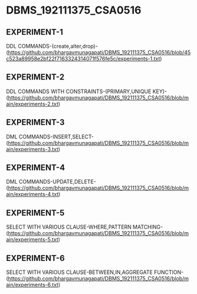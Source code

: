 # DBMS_192111375_CSA0516
## EXPERIMENT-1
DDL COMMANDS-(create,alter,drop)-(https://github.com/bhargavmunagapati/DBMS_192111375_CSA0516/blob/45c523a89958e2bf22f7163324314071f576fe5c/experiments-1.txt)
## EXPERIMENT-2
DDL COMMANDS WITH CONSTRAINTS-(PRIMARY,UNIQUE KEY)-(https://github.com/bhargavmunagapati/DBMS_192111375_CSA0516/blob/main/experiments-2.txt)
## EXPERIMENT-3
DML COMMANDS-INSERT,SELECT-(https://github.com/bhargavmunagapati/DBMS_192111375_CSA0516/blob/main/experiments-3.txt)
## EXPERIMENT-4
DML COMMANDS-UPDATE,DELETE-(https://github.com/bhargavmunagapati/DBMS_192111375_CSA0516/blob/main/experiments-4.txt)
## EXPERIMENT-5
SELECT WITH VARIOUS CLAUSE-WHERE,PATTERN MATCHING-(https://github.com/bhargavmunagapati/DBMS_192111375_CSA0516/blob/main/experiments-5.txt)
## EXPERIMENT-6
SELECT WITH VARIOUS CLAUSE-BETWEEN,IN,AGGREGATE FUNCTION-(https://github.com/bhargavmunagapati/DBMS_192111375_CSA0516/blob/main/experiments-6.txt)
